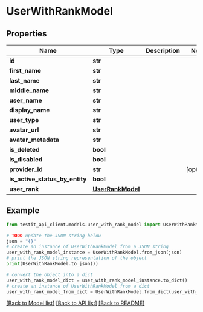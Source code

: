 # UserWithRankModel


## Properties

Name | Type | Description | Notes
------------ | ------------- | ------------- | -------------
**id** | **str** |  | 
**first_name** | **str** |  | 
**last_name** | **str** |  | 
**middle_name** | **str** |  | 
**user_name** | **str** |  | 
**display_name** | **str** |  | 
**user_type** | **str** |  | 
**avatar_url** | **str** |  | 
**avatar_metadata** | **str** |  | 
**is_deleted** | **bool** |  | 
**is_disabled** | **bool** |  | 
**provider_id** | **str** |  | [optional] 
**is_active_status_by_entity** | **bool** |  | 
**user_rank** | [**UserRankModel**](UserRankModel.md) |  | 

## Example

```python
from testit_api_client.models.user_with_rank_model import UserWithRankModel

# TODO update the JSON string below
json = "{}"
# create an instance of UserWithRankModel from a JSON string
user_with_rank_model_instance = UserWithRankModel.from_json(json)
# print the JSON string representation of the object
print(UserWithRankModel.to_json())

# convert the object into a dict
user_with_rank_model_dict = user_with_rank_model_instance.to_dict()
# create an instance of UserWithRankModel from a dict
user_with_rank_model_from_dict = UserWithRankModel.from_dict(user_with_rank_model_dict)
```
[[Back to Model list]](../README.md#documentation-for-models) [[Back to API list]](../README.md#documentation-for-api-endpoints) [[Back to README]](../README.md)


